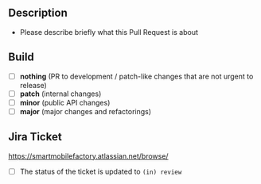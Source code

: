 ## Description
- Please describe briefly what this Pull Request is about

## Build
- [ ] **nothing** (PR to development / patch-like changes that are not urgent to release)
- [ ] **patch** (internal changes)
- [ ] **minor** (public API changes)
- [ ] **major** (major changes and refactorings)

## Jira Ticket
https://smartmobilefactory.atlassian.net/browse/

- [ ] The status of the ticket is updated to `(in) review`
